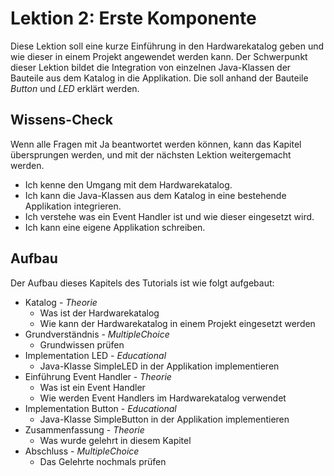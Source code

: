 # Lektion 2: Erste Komponente

Diese Lektion soll eine kurze Einführung in den Hardwarekatalog geben und wie
dieser in einem Projekt angewendet werden kann. Der Schwerpunkt dieser Lektion
bildet die Integration von einzelnen Java-Klassen der Bauteile aus dem Katalog in
die Applikation. Die soll anhand der Bauteile *Button* und *LED* erklärt werden.

## Wissens-Check
Wenn alle Fragen mit Ja beantwortet werden können, kann das Kapitel übersprungen werden, und mit der nächsten
Lektion weitergemacht werden.

- Ich kenne den Umgang mit dem Hardwarekatalog.
- Ich kann die Java-Klassen aus dem Katalog in eine bestehende Applikation integrieren.
- Ich verstehe was ein Event Handler ist und wie dieser eingesetzt wird.
- Ich kann eine eigene Applikation schreiben.

## Aufbau
Der Aufbau dieses Kapitels des Tutorials ist wie folgt aufgebaut:

- Katalog - *Theorie*
  - Was ist der Hardwarekatalog
  - Wie kann der Hardwarekatalog in einem Projekt eingesetzt werden
- Grundverständnis - *MultipleChoice*
  - Grundwissen prüfen
- Implementation LED - *Educational*
  - Java-Klasse SimpleLED in der Applikation implementieren
- Einführung Event Handler - *Theorie*
  - Was ist ein Event Handler
  - Wie werden Event Handlers im Hardwarekatalog verwendet
- Implementation Button - *Educational*
  - Java-Klasse SimpleButton in der Applikation implementieren
- Zusammenfassung - *Theorie*
  - Was wurde gelehrt in diesem Kapitel
- Abschluss - *MultipleChoice*
  - Das Gelehrte nochmals prüfen
